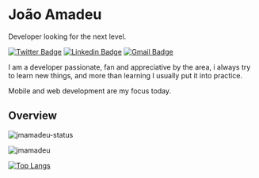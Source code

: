# João Amadeu

Developer looking for the next level.

[![Twitter Badge](https://img.shields.io/badge/-@jmamadeu-00acee?style=flat-square&labelColor=white&logo=twitter&logoColor=00acee&link=https://twitter.com/jmamadeu)](https://twitter.com/jmamadeu)
[![Linkedin Badge](https://img.shields.io/badge/-João%20Amadeu-0e76a8?style=flat-square&labelColor=white&logo=Linkedin&logoColor=0e76a8&link=https://www.linkedin.com/in/jmamadeu/)](https://www.linkedin.com/in/jmamadeu/)
[![Gmail Badge](https://img.shields.io/badge/-jmamadeu2000@gmail.com-C71610?style=flat-square&labelColor=white&logo=Gmail&logoColor=C71610&link=mailto:jmamadeu2000@gmail.com)](mailto:jmamadeu2000@gmail.com)

I am a developer passionate, fan and appreciative by the area, i always try to learn new things, and more than learning I usually put it into practice.

Mobile and web development are my focus today.

## Overview

<img src="https://github-readme-stats.vercel.app/api?username=jmamadeu&show_icons=true" alt="jmamadeu-status" />
<p><img src="https://komarev.com/ghpvc/?username=jmamadeu" alt="jmamadeu" /> </p>

[![Top Langs](https://github-readme-stats.vercel.app/api/top-langs/?username=jmamadeu&layout=compact)](https://github.com/anuraghazra/github-readme-stats)
